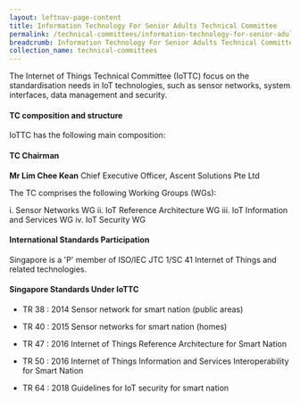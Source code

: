 ```yaml
---
layout: leftnav-page-content
title: Information Technology For Senior Adults Technical Committee
permalink: /technical-committees/information-technology-for-senior-adults-technical-committee/
breadcrumb: Information Technology For Senior Adults Technical Committee
collection_name: technical-committees
---
```

The Internet of Things Technical Committee (IoTTC) focus on the standardisation needs in IoT technologies, such as sensor networks, system interfaces, data management and security.

#### TC composition and structure ####

IoTTC has the following main composition:

#### TC Chairman ####

**Mr Lim Chee Kean**
Chief Executive Officer, Ascent Solutions Pte Ltd 

The TC comprises the following Working Groups (WGs):

i.  Sensor Networks WG
ii.  IoT Reference Architecture WG
iii.  IoT Information and Services WG
iv.  IoT Security WG

#### International Standards Participation ####

Singapore is a 'P' member of ISO/IEC JTC 1/SC 41 Internet of Things and related technologies.

#### Singapore Standards Under IoTTC ####

* TR 38 : 2014 Sensor network for smart nation (public areas)

* TR 40 : 2015	Sensor networks for smart nation (homes)

* TR 47 : 2016	Internet of Things Reference Architecture for Smart Nation

* TR 50 : 2016	Internet of Things Information and Services Interoperability for Smart Nation

* TR 64 : 2018	Guidelines for IoT security for smart nation
